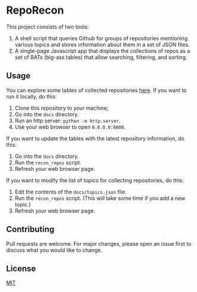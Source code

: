 # RepoRecon

This project consists of two tools:
1. A shell script that queries Github for groups of repositories mentioning various topics and
   stores information about them in a set of JSON files.
2. A single-page Javascript app that displays the collections of repos as a set of BATs (big-ass tables)
   that allow searching, filtering, and sorting.

## Usage

You can explore some tables of collected repositories [here](https://devbisme.github.io/RepoRecon/).
If you want to run it locally, do this:
1. Clone this repository to your machine;
2. Go into the `docs` directory.
3. Run an http server: `python -m http.server`.
4. Use your web browser to open `0.0.0.0:8000`.

If you want to update the tables with the latest repository information, do this:
1. Go into the `docs` directory.
2. Run the `recon_repos` script.
3. Refresh your web browser page.

If you want to modify the list of topics for collecting repositories, do this:
1. Edit the contents of the `docs/topics.json` file.
2. Run the `recon_repos` script. (This will take some time if you add a new topic.)
3. Refresh your web browser page.

## Contributing

Pull requests are welcome. For major changes, please open an issue first
to discuss what you would like to change.

## License

[MIT](https://choosealicense.com/licenses/mit/)